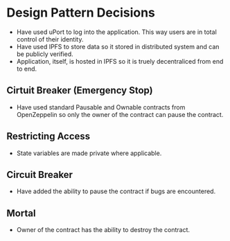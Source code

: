 # Design Pattern Decisions

* Have used uPort to log into the application. This way users are in total control of their identity.
* Have used IPFS to store data so it stored in distributed system and can be publicly verified.
* Application, itself, is hosted in IPFS so it is truely decentraliced from end to end.

## Cirtuit Breaker (Emergency Stop)
* Have used standard Pausable and Ownable contracts from OpenZeppelin so only the owner of the contract can pause the contract.

## Restricting Access
* State variables are made private where applicable.

## Circuit Breaker
* Have added the ability to pause the contract if bugs are encountered.

## Mortal
* Owner of the contract has the ability to destroy the contract.

